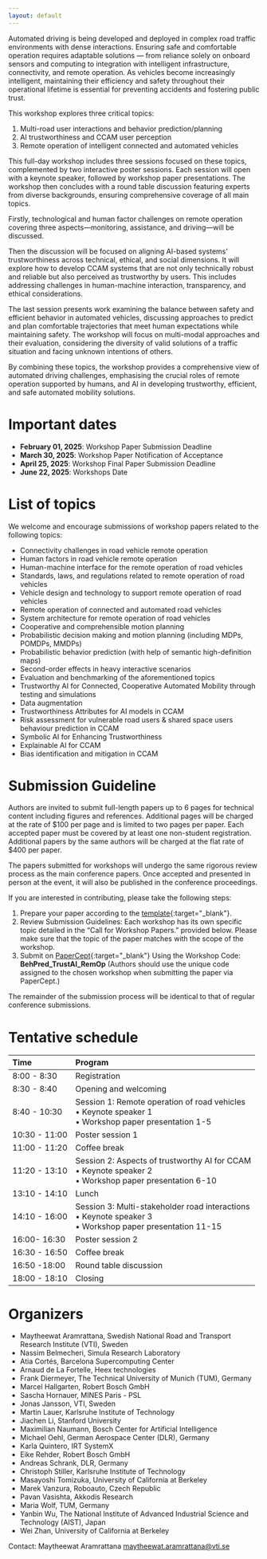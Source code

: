 ```yaml
---
layout: default
---
```


Automated driving is being developed and deployed in complex road traffic environments with dense interactions. Ensuring safe and comfortable operation requires adaptable solutions — from reliance solely on onboard sensors and computing to integration with intelligent infrastructure, connectivity, and remote operation. As vehicles become increasingly intelligent, maintaining their efficiency and safety throughout their operational lifetime is essential for preventing accidents and fostering public trust.

This workshop explores three critical topics:
1. Multi-road user interactions and behavior prediction/planning
1. AI trustworthiness and CCAM user perception
1. Remote operation of intelligent connected and automated vehicles

This full-day workshop includes three sessions focused on these topics, complemented by two interactive poster sessions. Each session will open with a keynote speaker, followed by workshop paper presentations. The workshop then concludes with a round table discussion featuring experts from diverse backgrounds, ensuring comprehensive coverage of all main topics.

Firstly, technological and human factor challenges on remote operation covering three aspects—monitoring, assistance, and driving—will be discussed.

Then the discussion will be focused on aligning AI-based systems' trustworthiness across technical, ethical, and social dimensions. It will explore how to develop CCAM systems that are not only technically robust and reliable but also perceived as trustworthy by users. This includes addressing challenges in human-machine interaction, transparency, and ethical considerations.

The last session presents work examining the balance between safety and efficient behavior in automated vehicles, discussing approaches to predict and plan comfortable trajectories that meet human expectations while maintaining safety. The workshop will focus on multi-modal approaches and their evaluation, considering the diversity of valid solutions of a traffic situation and facing unknown intentions of others.

By combining these topics, the workshop provides a comprehensive view of automated driving challenges, emphasising the crucial roles of remote operation supported by humans, and AI in developing trustworthy, efficient, and safe automated mobility solutions.

# Important dates
* **February 01, 2025**: Workshop Paper Submission Deadline
* **March 30, 2025**: Workshop Paper Notification of Acceptance
* **April 25, 2025**: Workshop Final Paper Submission Deadline
* **June 22, 2025**: Workshops Date

# List of topics
We welcome and encourage submissions of workshop papers related to the following topics:
* Connectivity challenges in road vehicle remote operation
* Human factors in road vehicle remote operation
* Human-machine interface for the remote operation of road vehicles
* Standards, laws, and regulations related to remote operation of road vehicles
* Vehicle design and technology to support remote operation of road vehicles
* Remote operation of connected and automated road vehicles
* System architecture for remote operation of road vehicles
* Cooperative and comprehensible motion planning
* Probabilistic decision making and motion planning (including MDPs, POMDPs, MMDPs)
* Probabilistic behavior prediction (with help of semantic high-definition maps)
* Second-order effects in heavy interactive scenarios
* Evaluation and benchmarking of the aforementioned topics
* Trustworthy AI for Connected, Cooperative Automated Mobility through testing and simulations
* Data augmentation
* Trustworthiness Attributes for AI models in CCAM
* Risk assessment for vulnerable road users &  shared space users behaviour prediction in CCAM
* Symbolic AI for Enhancing Trustworthiness
* Explainable AI for CCAM
* Bias identification and mitigation in CCAM

# Submission Guideline

Authors are invited to submit full-length papers up to 6 pages for technical content including figures and references. Additional pages will be charged at the rate of $100 per page and is limited to two pages per paper. Each accepted paper must be covered by at least one non-student registration. Additional papers by the same authors will be charged at the flat rate of $400 per paper.

The papers submitted for workshops will undergo the same rigorous review process as the main conference papers. Once accepted and presented in person at the event, it will also be published in the conference proceedings.

If you are interested in contributing, please take the following steps:
1. Prepare your paper according to the [template](https://www.ieee.org/conferences/publishing/templates.html){:target="_blank"}.
1. Review Submission Guidelines: Each workshop has its own specific topic detailed in the “Call for Workshop Papers.” provided below. Please make sure that the topic of the paper matches with the scope of the workshop.
1. Submit on [PaperCept](https://its.papercept.net/){:target="_blank"} Using the Workshop Code: **BehPred_TrustAI_RemOp** (Authors should use the unique code assigned to the chosen workshop when submitting the paper via PaperCept.)

The remainder of the submission process will be identical to that of regular conference submissions.

# Tentative schedule

| Time          | Program           |
|:--------------|:------------------|
| 8:00 - 8:30   | Registration      |
| 8:30 - 8:40   | Opening and welcoming |
| 8:40 - 10:30  | Session 1: Remote operation of road vehicles <br> • Keynote speaker 1 <br> • Workshop paper presentation 1-5|
| 10:30 - 11:00 | Poster session 1 |
| 11:00 - 11:20 | Coffee break |
| 11:20 - 13:10 |Session 2: Aspects of trustworthy AI for CCAM <br> • Keynote speaker 2 <br> • Workshop paper presentation 6-10|
| 13:10 - 14:10 | Lunch |
| 14:10 - 16:00 |Session 3: Multi-stakeholder road interactions <br> • Keynote speaker 3 <br> • Workshop paper presentation 11-15|
| 16:00- 16:30  | Poster session 2 |
| 16:30 - 16:50 | Coffee break  |
| 16:50 -18:00  | Round table discussion|
| 18:00 - 18:10 | Closing|

# Organizers

* Maytheewat Aramrattana, Swedish National Road and Transport Research Institute (VTI), Sweden
* Nassim Belmecheri, Simula Research Laboratory
* Atia Cortés, Barcelona Supercomputing Center
* Arnaud de La Fortelle, Heex technologies
* Frank Diermeyer, The Technical University of Munich (TUM), Germany
* Marcel Hallgarten, Robert Bosch GmbH
* Sascha Hornauer, MINES Paris - PSL
* Jonas Jansson, VTI, Sweden
* Martin Lauer, Karlsruhe Institute of Technology
* Jiachen Li, Stanford University
* Maximilian Naumann, Bosch Center for Artificial Intelligence
* Michael Oehl, German Aerospace Center (DLR), Germany
* Karla Quintero, IRT SystemX
* Eike Rehder, Robert Bosch GmbH
* Andreas Schrank, DLR, Germany
* Christoph Stiller, Karlsruhe Institute of Technology
* Masayoshi Tomizuka, University of California at Berkeley
* Marek Vanzura, Roboauto, Czech Republic
* Pavan Vasishta, Akkodis Research
* Maria Wolf, TUM, Germany
* Yanbin Wu, The National Institute of Advanced Industrial Science and Technology (AIST), Japan
* Wei Zhan, University of California at Berkeley

Contact: Maytheewat Aramrattana <maytheewat.aramrattana@vti.se>